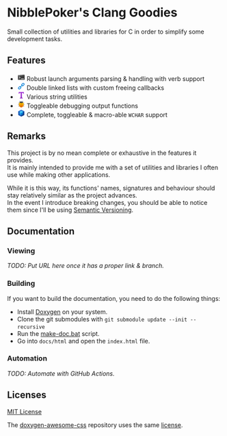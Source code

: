 # NibblePoker's Clang Goodies
Small collection of utilities and libraries for C in order to simplify some development tasks.

## Features
* ![](docs/images/console.png) Robust launch arguments parsing & handling with verb support
* ![](docs/images/chain.png) Double linked lists with custom freeing callbacks
* ![](docs/images/text.png) Various string utilities
* ![](docs/images/bug.png) Toggleable debugging output functions
* ![](docs/images/module.png) Complete, toggleable & macro-able `WCHAR` support

## Remarks
This project is by no mean complete or exhaustive in the features it provides.<br>
It is mainly intended to provide me with a set of utilities and libraries I often use while making other applications.

While it is this way, its functions' names, signatures and behaviour should stay relatively similar as the project
advances.<br>
In the event I introduce breaking changes, you should be able to notice them since I'll be using
[Semantic Versioning](https://semver.org/).

## Documentation

### Viewing
*TODO: Put URL here once it has a proper link & branch.*

### Building
If you want to build the documentation, you need to do the following things:
* Install [Doxygen](https://www.doxygen.nl/) on your system.
* Clone the git submodules with `git submodule update --init --recursive`
* Run the [make-doc.bat](make-doc.bat) script.
* Go into `docs/html` and open the `index.html` file.

### Automation
*TODO: Automate with GitHub Actions.*

## Licenses
[MIT License](./LICENSE)

The [doxygen-awesome-css](https://github.com/jothepro/doxygen-awesome-css) repository uses the same
[license](https://github.com/jothepro/doxygen-awesome-css/blob/main/LICENSE).
